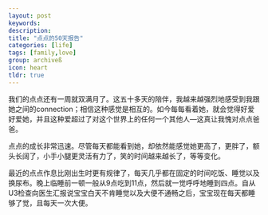 ```yaml
---
layout: post
keywords: 
description: 
title: "点点的50天报告"
categories: [life]
tags: [family,love]
group: archiveß
icon: heart
tldr: true
---
```


我们的点点还有一周就双满月了。这五十多天的陪伴，我越来越强烈地感受到我跟她之间的connection；相信这种感觉是相互的。如今每每看着她，就会觉得好爱好爱她，并且这种爱超过了对这个世界上的任何一个其他人—这真让我愧对点点爸爸。

点点的成长非常迅速。尽管每天都能看到她，却依然能感觉她更高了，更胖了，额头长阔了，小手小腿更灵活有力了，笑的时间越来越长了，等等变化。

最近的点点作息比刚出生时更有规律了，每天几乎都在固定的时间吃饭、睡觉以及换尿布。晚上临睡前一顿一般从9点吃到11点，然后就一觉呼呼地睡到四点。自从U3检查向医生汇报说宝宝白天不肯睡觉以及大便不通畅之后，宝宝现在每天都睡够了觉，且每天一次大便。